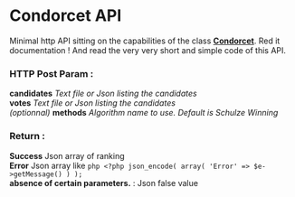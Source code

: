 Condorcet API
===========================

Minimal http API sitting on the capabilities of the class **[Condorcet](https://github.com/julien-boudry/Condorcet_Schulze-PHP_Class)**. Red it documentation ! And read the very very short and simple code of this API.

### HTTP Post Param :   
**candidates** _Text file or Json listing the candidates_     
**votes** _Text file or Json listing the candidates_     
_(optionnal)_ **methods** _Algorithm name to use. Default is Schulze Winning_     


### Return :    

**Success** Json array of ranking    
**Error** Json array like ```php <?php json_encode( array( 'Error' => $e->getMessage() ) );```     
**absence of certain parameters.** : Json false value    